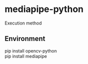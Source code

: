 # mediapipe-python  
Execution method  

## Environment  
pip install opencv-python  
pip install mediapipe
